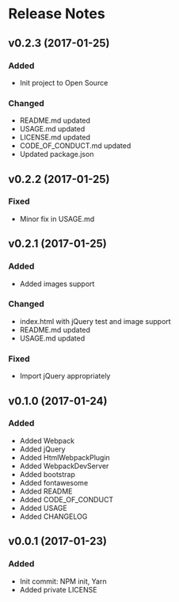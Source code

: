 # Release Notes

## v0.2.3 (2017-01-25)

### Added

- Init project to Open Source

### Changed

- README.md updated
- USAGE.md updated
- LICENSE.md updated
- CODE_OF_CONDUCT.md updated
- Updated package.json

## v0.2.2 (2017-01-25)

### Fixed

- Minor fix in USAGE.md

## v0.2.1 (2017-01-25)

### Added

- Added images support

### Changed

- index.html with jQuery test and image support
- README.md updated
- USAGE.md updated

### Fixed

- Import jQuery appropriately

## v0.1.0 (2017-01-24)

### Added

- Added Webpack
- Added jQuery
- Added HtmlWebpackPlugin
- Added WebpackDevServer
- Added bootstrap
- Added fontawesome
- Added README
- Added CODE_OF_CONDUCT
- Added USAGE
- Added CHANGELOG

## v0.0.1 (2017-01-23)

### Added

- Init commit: NPM init, Yarn
- Added private LICENSE
